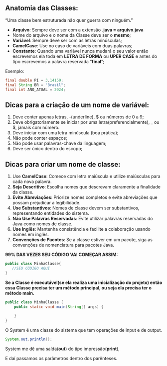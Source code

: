 ## Anatomia das Classes:

“Uma classe bem estruturada não quer guerra com ninguém.”

- **Arquivo**: Sempre deve ser com a extensão **.java = arquivo.java**
- Nome do arquivo e o nome da Classe deve ser o **mesmo**;
- **Variável**:  Sempre deve ser com as letras minúsculas;
- **CamelCase**: Use no caso de variáveis com duas palavras;
- **Constante**: Quando uma variável nunca mudará o seu valor então escrevemos ela toda em **LETRA DE FORMA** ou **UPER CASE** e antes do tipo escrevemos a palavra reservada “**final**”;

Exemplo:

```java
final double PI = 3,14159;
final String BR = "Brasil";
final int ANO_ATUAL = 2024;
```

## Dicas para a criação de um nome de variável:

1. Deve conter apenas letras, -(underline), $ ou números de 0 a 9;
2. Deve obrigatoriamente se iniciar por uma letra(preferencialmente), _ ou $, jamais com número.
3. Deve iniciar com uma letra minúscula (boa prática);
4. Não pode conter espaços;
5. Não pode usar palavras-chave da linguagem;
6. Deve ser único dentro do escopo;

## **Dicas para criar um nome de classe:**

1. Use **CamelCase**: Comece com letra maiúscula e utilize maiúsculas para cada nova palavra.
2. **Seja Descritivo**: Escolha nomes que descrevam claramente a finalidade da classe.
3. **Evite Abreviações**: Priorize nomes completos e evite abreviações que possam prejudicar a legibilidade.
4. **Use Substantivos**: Nomes de classe devem ser substantivos, representando entidades do sistema.
5. **Não Use Palavras Reservadas**: Evite utilizar palavras reservadas do Java como nomes de classe.
6. **Use Inglês**: Mantenha consistência e facilite a colaboração usando nomes em inglês.
7. **Convenções de Pacotes**: Se a classe estiver em um pacote, siga as convenções de nomenclatura para pacotes Java.

**99% DAS VEZES SEU CÓDIGO VAI COMEÇAR ASSIM:**

```java
public class MinhaClasse{
   //SEU CÓDIGO AQUI
}
```

**Se a Classe é executável(se ela realiza uma inicialização do projeto) então essa Classe precisa ter um método principal, ou seja ela precisa ter o método main.**

```java
public class MinhaClasse {
    public static void main(String[] args) {
        
    }
}
```

O System é uma classe do sistema que tem operações de input e de output.

```java
System.out.println();
```

System me dê uma saída(**out**) do tipo impressão(**print**),

E daí passamos os parâmetros dentro dos parênteses.